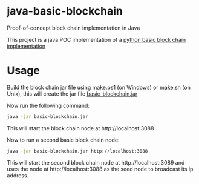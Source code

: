 # java-basic-blockchain

Proof-of-concept block chain implementation in Java

This project is a java POC implementation of a [python basic block chain implementation](https://hackernoon.com/learn-blockchains-by-building-one-117428612f46)

# Usage

Build the block chain jar file using make.ps1 (on Windows) or make.sh (on Unix), this will create the jar file
[basic-blockchain.jar](basic-blockchain.jar)

Now run the following command:

```bash
java -jar basic-blockchain.jar
```

This will start the block chain node at http://localhost:3088

Now to run a second basic block chain node:

```bash
java -jar basic-blockchain.jar http://localhost:3088
```

This will start the second block chain node at http://localhost:3089 and uses the node at http://localhost:3088 as the
seed node to broadcast its ip address.






